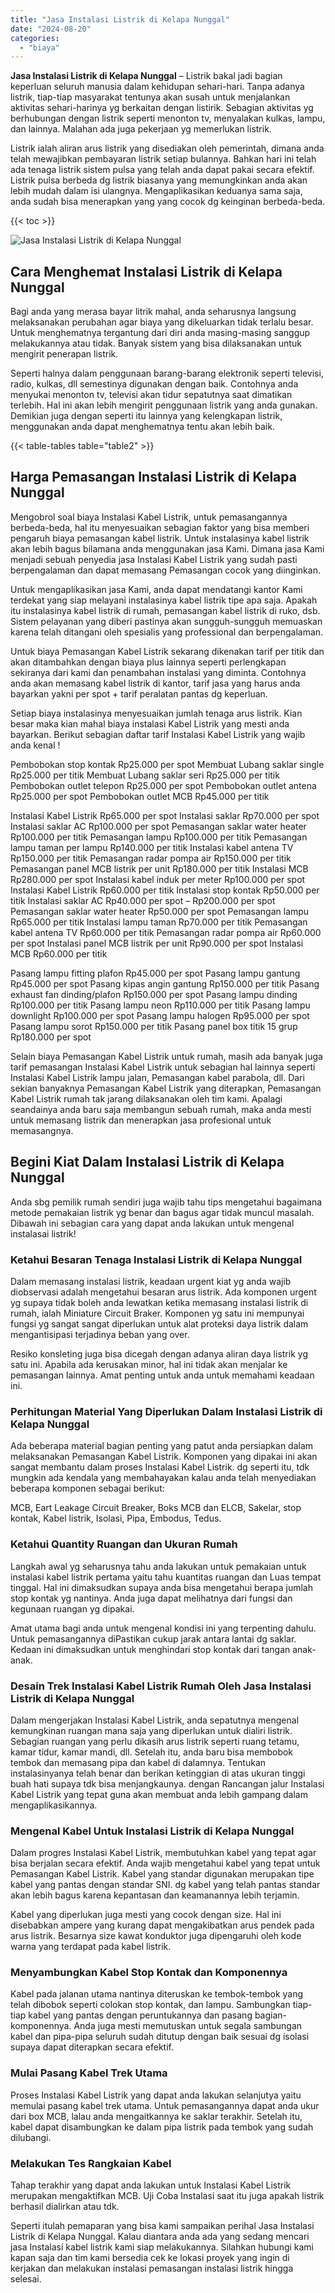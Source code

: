 ```yaml
---
title: "Jasa Instalasi Listrik di Kelapa Nunggal"
date: "2024-08-20"
categories: 
  - "biaya"
---
```


**Jasa Instalasi Listrik di Kelapa Nunggal** – Listrik bakal jadi bagian keperluan seluruh manusia dalam kehidupan sehari-hari. Tanpa adanya listrik, tiap-tiap masyarakat tentunya akan susah untuk menjalankan aktivitas sehari-harinya yg berkaitan dengan listirik. Sebagian aktivitas yg berhubungan dengan listrik seperti menonton tv, menyalakan kulkas, lampu, dan lainnya. Malahan ada juga pekerjaan yg memerlukan listrik.

Listrik ialah aliran arus listrik yang disediakan oleh pemerintah, dimana anda telah mewajibkan pembayaran listrik setiap bulannya. Bahkan hari ini telah ada tenaga listrik sistem pulsa yang telah anda dapat pakai secara efektif. Listrik pulsa berbeda dg listrik biasanya yang memungkinkan anda akan lebih mudah dalam isi ulangnya. Mengaplikasikan keduanya sama saja, anda sudah bisa menerapkan yang yang cocok dg keinginan berbeda-beda.

{{< toc >}}

![Jasa Instalasi Listrik di Kelapa Nunggal](/images/instalasi-listrik-murah09.png)

## Cara Menghemat Instalasi Listrik di Kelapa Nunggal

Bagi anda yang merasa bayar litrik mahal, anda seharusnya langsung melaksanakan perubahan agar biaya yang dikeluarkan tidak terlalu besar. Untuk menghematnya tergantung dari diri anda masing-masing sanggup melakukannya atau tidak. Banyak sistem yang bisa dilaksanakan untuk mengirit penerapan listrik.

Seperti halnya dalam penggunaan barang-barang elektronik seperti televisi, radio, kulkas, dll semestinya digunakan dengan baik. Contohnya anda menyukai menonton tv, televisi akan tidur sepatutnya saat dimatikan terlebih. Hal ini akan lebih mengirit penggunaan listrik yang anda gunakan. Demikian juga dengan seperti itu lainnya yang kelengkapan listrik, menggunakan anda dapat menghematnya tentu akan lebih baik.

{{< table-tables table="table2" >}}

## Harga Pemasangan Instalasi Listrik di Kelapa Nunggal

Mengobrol soal biaya Instalasi Kabel Listrik, untuk pemasangannya berbeda-beda, hal itu menyesuaikan sebagian faktor yang bisa memberi pengaruh biaya pemasangan kabel listrik. Untuk instalasinya kabel listrik akan lebih bagus bilamana anda menggunakan jasa Kami. Dimana jasa Kami menjadi sebuah penyedia jasa Instalasi Kabel Listrik yang sudah pasti berpengalaman dan dapat memasang Pemasangan cocok yang diinginkan.

Untuk mengaplikasikan jasa Kami, anda dapat mendatangi kantor Kami terdekat yang siap melayani instalasinya kabel listrik tipe apa saja. Apakah itu instalasinya kabel listrik di rumah, pemasangan kabel listrik di ruko, dsb. Sistem pelayanan yang diberi pastinya akan sungguh-sungguh memuaskan karena telah ditangani oleh spesialis yang professional dan berpengalaman.

Untuk biaya Pemasangan Kabel Listrik sekarang dikenakan tarif per titik dan akan ditambahkan dengan biaya plus lainnya seperti perlengkapan sekiranya dari kami dan penambahan instalasi yang diminta. Contohnya anda akan memasang kabel listrik di kantor, tarif jasa yang harus anda bayarkan yakni per spot + tarif peralatan pantas dg keperluan.

Setiap biaya instalasinya menyesuaikan jumlah tenaga arus listrik. Kian besar maka kian mahal biaya instalasi Kabel Listrik yang mesti anda bayarkan. Berikut sebagian daftar tarif Instalasi Kabel Listrik yang wajib anda kenal !

Pembobokan stop kontak Rp25.000 per spot Membuat Lubang saklar single Rp25.000 per titik Membuat Lubang saklar seri Rp25.000 per titik Pembobokan outlet telepon Rp25.000 per spot Pembobokan outlet antena Rp25.000 per spot Pembobokan outlet MCB Rp45.000 per titik

Instalasi Kabel Listrik Rp65.000 per spot Instalasi saklar Rp70.000 per spot Instalasi saklar AC Rp100.000 per spot Pemasangan saklar water heater Rp100.000 per titik Pemasangan lampu Rp100.000 per titik Pemasangan lampu taman per lampu Rp140.000 per titik Instalasi kabel antena TV Rp150.000 per titik Pemasangan radar pompa air Rp150.000 per titik Pemasangan panel MCB listrik per unit Rp180.000 per titik Instalasi MCB Rp280.000 per spot Instalasi kabel induk per meter Rp100.000 per spot Instalasi Kabel Listrik Rp60.000 per titik Instalasi stop kontak Rp50.000 per titik Instalasi saklar AC Rp40.000 per spot – Rp200.000 per spot Pemasangan saklar water heater Rp50.000 per spot Pemasangan lampu Rp65.000 per titik Instalasi lampu taman Rp70.000 per titik Pemasangan kabel antena TV Rp60.000 per titik Pemasangan radar pompa air Rp60.000 per spot Instalasi panel MCB listrik per unit Rp90.000 per spot Instalasi MCB Rp60.000 per titik

Pasang lampu fitting plafon Rp45.000 per spot Pasang lampu gantung Rp45.000 per spot Pasang kipas angin gantung Rp150.000 per titik Pasang exhaust fan dinding/plafon Rp150.000 per spot Pasang lampu dinding Rp100.000 per titik Pasang lampu neon Rp110.000 per titik Pasang lampu downlight Rp100.000 per spot Pasang lampu halogen Rp95.000 per spot Pasang lampu sorot Rp150.000 per titik Pasang panel box titik 15 grup Rp180.000 per spot

Selain biaya Pemasangan Kabel Listrik untuk rumah, masih ada banyak juga tarif pemasangan Instalasi Kabel Listrik untuk sebagian hal lainnya seperti Instalasi Kabel Listrik lampu jalan, Pemasangan kabel parabola, dll. Dari sekian banyaknya Pemasangan Kabel Listrik yang diterapkan, Pemasangan Kabel Listrik rumah tak jarang dilaksanakan oleh tim kami. Apalagi seandainya anda baru saja membangun sebuah rumah, maka anda mesti untuk memasang listrik dan menerapkan jasa profesional untuk memasangnya.

## Begini Kiat Dalam Instalasi Listrik di Kelapa Nunggal


Anda sbg pemilik rumah sendiri juga wajib tahu tips mengetahui bagaimana metode pemakaian listrik yg benar dan bagus agar tidak muncul masalah. Dibawah ini sebagian cara yang dapat anda lakukan untuk mengenal instalasai listrik!

### Ketahui Besaran Tenaga Instalasi Listrik di Kelapa Nunggal

Dalam memasang instalasi listrik, keadaan urgent kiat yg anda wajib diobservasi adalah mengetahui besaran arus listrik. Ada komponen urgent yg supaya tidak boleh anda lewatkan ketika memasang instalasi listrik di rumah, ialah Miniature Circuit Braker. Komponen yg satu ini mempunyai fungsi yg sangat sangat diperlukan untuk alat proteksi daya listrik dalam mengantisipasi terjadinya beban yang over.

Resiko konsleting juga bisa dicegah dengan adanya aliran daya listrik yg satu ini. Apabila ada kerusakan minor, hal ini tidak akan menjalar ke pemasangan lainnya. Amat penting untuk anda untuk memahami keadaan ini.

### Perhitungan Material Yang Diperlukan Dalam Instalasi Listrik di Kelapa Nunggal

Ada beberapa material bagian penting yang patut anda persiapkan dalam melaksanakan Pemasangan Kabel Listrik. Komponen yang dipakai ini akan sangat membantu dalam proses Instalasi Kabel Listrik. dg seperti itu, tdk mungkin ada kendala yang membahayakan kalau anda telah menyediakan beberapa komponen sebagai berikut:

MCB, Eart Leakage Circuit Breaker, Boks MCB dan ELCB, Sakelar, stop kontak, Kabel listrik, Isolasi, Pipa, Embodus, Tedus.

### Ketahui Quantity Ruangan dan Ukuran Rumah

Langkah awal yg seharusnya tahu anda lakukan untuk pemakaian untuk instalasi kabel listrik pertama yaitu tahu kuantitas ruangan dan Luas tempat tinggal. Hal ini dimaksudkan supaya anda bisa mengetahui berapa jumlah stop kontak yg nantinya. Anda juga dapat melihatnya dari fungsi dan kegunaan ruangan yg dipakai.

Amat utama bagi anda untuk mengenal kondisi ini yang terpenting dahulu. Untuk pemasangannya diPastikan cukup jarak antara lantai dg saklar. Kedaan ini dimaksudkan untuk menghindari stop kontak dari tangan anak-anak.

### Desain Trek Instalasi Kabel Listrik Rumah Oleh Jasa Instalasi Listrik di Kelapa Nunggal

Dalam mengerjakan Instalasi Kabel Listrik, anda sepatutnya mengenal kemungkinan ruangan mana saja yang diperlukan untuk dialiri listrik. Sebagian ruangan yang perlu dikasih arus listrik seperti ruang tetamu, kamar tidur, kamar mandi, dll. Setelah itu, anda baru bisa membobok tembok dan memasang pipa dan kabel di dalamnya. Tentukan instalasinyanya telah benar dan berikan ketinggian di atas ukuran tinggi buah hati supaya tdk bisa menjangkaunya. dengan Rancangan jalur Instalasi Kabel Listrik yang tepat guna akan membuat anda lebih gampang dalam mengaplikasikannya.

### Mengenal Kabel Untuk Instalasi Listrik di Kelapa Nunggal

Dalam progres Instalasi Kabel Listrik, membutuhkan kabel yang tepat agar bisa berjalan secara efektif. Anda wajib mengetahui kabel yang tepat untuk Pemasangan Kabel Listrik. Kabel yang standar digunakan merupakan tipe kabel yang pantas dengan standar SNI. dg kabel yang telah pantas standar akan lebih bagus karena kepantasan dan keamanannya lebih terjamin.

Kabel yang diperlukan juga mesti yang cocok dengan size. Hal ini disebabkan ampere yang kurang dapat mengakibatkan arus pendek pada arus listrik. Besarnya size kawat konduktor juga dipengaruhi oleh kode warna yang terdapat pada kabel listrik.

### Menyambungkan Kabel Stop Kontak dan Komponennya

Kabel pada jalanan utama nantinya diteruskan ke tembok-tembok yang telah dibobok seperti colokan stop kontak, dan lampu. Sambungkan tiap-tiap kabel yang pantas dengan peruntukannya dan pasang bagian-komponennya. Anda juga mesti memutuskan untuk segala sambungan kabel dan pipa-pipa seluruh sudah ditutup dengan baik sesuai dg isolasi supaya dapat diterapkan secara efektif.

### Mulai Pasang Kabel Trek Utama

Proses Instalasi Kabel Listrik yang dapat anda lakukan selanjutya yaitu memulai pasang kabel trek utama. Untuk pemasangannya dapat anda ukur dari box MCB, lalau anda mengaitkannya ke saklar terakhir. Setelah itu, kabel dapat disambungkan ke dalam pipa listrik pada tembok yang sudah dilubangi.

### Melakukan Tes Rangkaian Kabel

Tahap terakhir yang dapat anda lakukan untuk Instalasi Kabel Listrik merupakan mengaktifkan MCB. Uji Coba Instalasi saat itu juga apakah listrik berhasil dialirkan atau tdk.

Seperti itulah pemaparan yang bisa kami sampaikan perihal Jasa Instalasi Listrik di Kelapa Nunggal. Kalau diantara anda ada yang sedang mencari jasa Instalasi kabel listrik kami siap melakukannya. Silahkan hubungi kami kapan saja dan tim kami bersedia cek ke lokasi proyek yang ingin di kerjakan dan melakukan instalasi pemasangan instalasi listrik hingga selesai.
